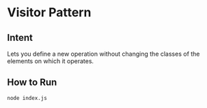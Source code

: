# Visitor Pattern

## Intent
Lets you define a new operation without changing the classes of the elements on which it operates.

## How to Run
```bash
node index.js
```
